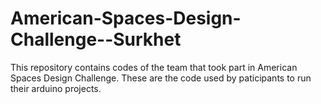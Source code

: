 # American-Spaces-Design-Challenge--Surkhet
This repository contains codes of the  team that took part in  American Spaces Design Challenge.
These are the code used by paticipants to run their arduino projects.
